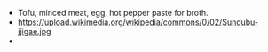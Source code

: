 - Tofu, minced meat, egg, hot pepper paste for broth.
- https://upload.wikimedia.org/wikipedia/commons/0/02/Sundubu-jjigae.jpg
-